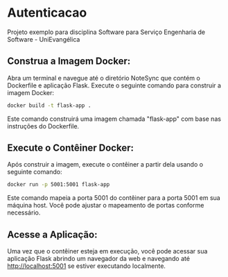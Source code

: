 # Autenticacao
Projeto exemplo para disciplina Software para Serviço
Engenharia de Software - UniEvangélica


## Construa a Imagem Docker:

Abra um terminal e navegue até o diretório NoteSync que contém o Dockerfile e aplicação Flask. Execute o seguinte comando para construir a imagem Docker:

```bash
docker build -t flask-app .
```

Este comando construirá uma imagem chamada "flask-app" com base nas instruções do Dockerfile.

## Execute o Contêiner Docker:

Após construir a imagem, execute o contêiner a partir dela usando o seguinte comando:

```bash
docker run -p 5001:5001 flask-app
```

Este comando mapeia a porta 5001 do contêiner para a porta 5001 em sua máquina host. Você pode ajustar o mapeamento de portas conforme necessário.

## Acesse a Aplicação:

Uma vez que o contêiner esteja em execução, você pode acessar sua aplicação Flask abrindo um navegador da web e navegando até [http://localhost:5001](http://localhost:5001) se estiver executando localmente.


